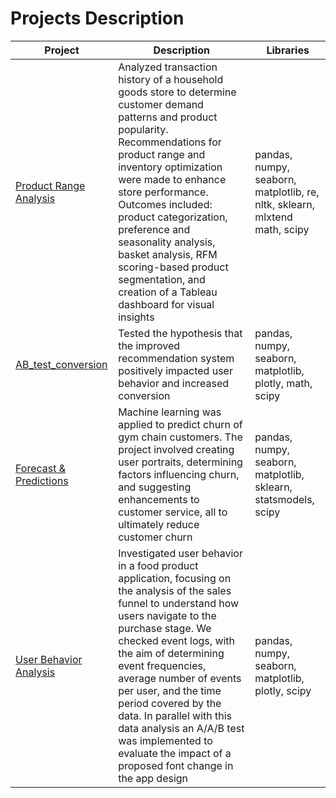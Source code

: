 # Projects Description

| Project | Description | Libraries |
| ------- | ----------- | --------- |
| [Product Range Analysis](https://github.com/MishaRimer/Product_Range_Analysis/blob/main/Project_Product_Range.ipynb) | Analyzed transaction history of a household goods store to determine customer demand patterns and product popularity. Recommendations for product range and inventory optimization were made to enhance store performance. Outcomes included: product categorization, preference and seasonality analysis, basket analysis, RFM scoring-based product segmentation, and creation of a Tableau dashboard for visual insights | pandas, numpy, seaborn, matplotlib, re, nltk, sklearn, mlxtend math, scipy | 
| [AB_test_conversion](https://github.com/MishaRimer/Python_Data_Analysis_Projects/blob/main/Project_AB_test.ipynb) | Tested the hypothesis that the improved recommendation system positively impacted user behavior and increased conversion | pandas, numpy, seaborn, matplotlib, plotly, math, scipy |
| [Forecast & Predictions](https://github.com/MishaRimer/Python_Data_Analysis_Projects/blob/main/Forecasts%20%26%20Predictions_Gym%20Chain.ipynb) | Machine learning was applied to predict churn of gym chain customers. The project involved creating user portraits, determining factors influencing churn, and suggesting enhancements to customer service, all to ultimately reduce customer churn | pandas, numpy, seaborn, matplotlib, sklearn, statsmodels, scipy |
| [User Behavior Analysis](https://github.com/MishaRimer/Python_Data_Analysis_Projects/blob/main/User_behavior_food_app.ipynb) | Investigated user behavior in a food product application, focusing on the analysis of the sales funnel to understand how users navigate to the purchase stage. We checked event logs, with the aim of determining event frequencies, average number of events per user, and the time period covered by the data. In parallel with this data analysis an A/A/B test was implemented to evaluate the impact of a proposed font change in the app design | pandas, numpy, seaborn, matplotlib, plotly, scipy |
